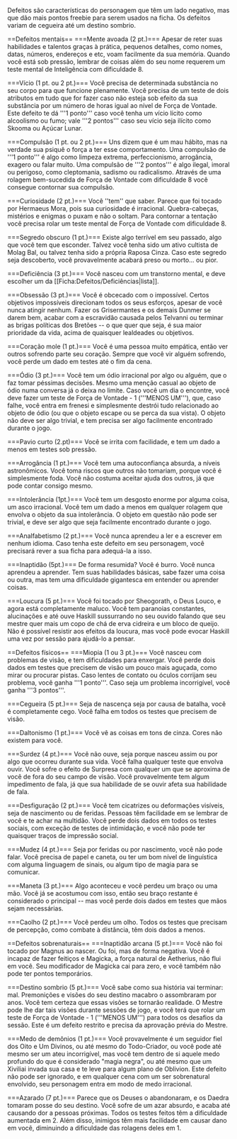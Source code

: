 <!-- TITLE: Defeitos -->
<!-- SUBTITLE: Traços negativos de personalidade do personagem -->

Defeitos são características do personagem que têm um lado negativo, mas que dão mais pontos freebie para serem usados na ficha. Os defeitos variam de cegueira até um destino sombrio.

==Defeitos mentais==
===Mente avoada (2 pt.)===
Apesar de reter suas habilidades e talentos graças à prática, pequenos detalhes, como nomes, datas, números, endereços e etc, voam facilmente da sua memória. Quando você está sob pressão, lembrar de coisas além do seu nome requerem um teste mental de Inteligência com dificuldade 8.

===Vício (1 pt. ou 2 pt.)===
Você precisa de determinada substância no seu corpo para que funcione plenamente. Você precisa de um teste de dois atributos em tudo que for fazer caso não esteja sob efeito da sua substância por um número de horas igual ao nível de Força de Vontade. Este defeito te dá '''1 ponto''' caso você tenha um vício lícito como alcoolismo ou fumo; vale '''2 pontos''' caso seu vício seja ilícito como Skooma ou Açúcar Lunar.

===Compulsão (1 pt. ou 2 pt.)===
Uns dizem que é um mau hábito, mas na verdade sua psiquê o força a ter esse comportamento. Uma compulsão de '''1 ponto''' é algo como limpeza extrema, perfeccionismo, arrogância, exagero ou falar muito. Uma compulsão de '''2 pontos''' é algo ilegal, imoral ou perigoso, como cleptomania, sadismo ou radicalismo. Através de uma rolagem bem-sucedida de Força de Vontade com dificuldade 8 você consegue contornar sua compulsão.

===Curiosidade (2 pt.)===
Você ''tem'' que saber. Parece que foi tocado por Hermaeus Mora, pois sua curiosidade é irracional. Quebra-cabeças, mistérios e enigmas o puxam e não o soltam. Para contornar a tentação você precisa rolar um teste mental de Força de Vontade com dificuldade 8.

===Segredo obscuro (1 pt.)===
Existe algo terrível em seu passado, algo que você tem que esconder. Talvez você tenha sido um ativo cultista de Molag Bal, ou talvez tenha sido a própria Raposa Cinza. Caso este segredo seja descoberto, você provavelmente acabará preso ou morto... ou pior.

===Deficiência (3 pt.)===
Você nasceu com um transtorno mental, e deve escolher um da [[Ficha:Defeitos/Deficiências|lista]].

===Obsessão (3 pt.)===
Você é obcecado com o impossível. Certos objetivos impossíveis direcionam todos os seus esforços, apesar de você nunca atingir nenhum. Fazer os Grisermantes e os demais Dunmer se darem bem, acabar com a escravidão causada pelos Telvanni ou terminar as brigas políticas dos Bretões -- o que quer que seja, é sua maior prioridade da vida, acima de quaisquer lealdeades ou objetivos.

===Coração mole (1 pt.)===
Você é uma pessoa muito empática, então ver outros sofrendo parte seu coração. Sempre que você vir alguém sofrendo, você perde um dado em testes até o fim da cena.

===Ódio (3 pt.)===
Você tem um ódio irracional por algo ou alguém, que o faz tomar péssimas decisões. Mesmo uma menção casual ao objeto de ódio numa conversa já o deixa no limite. Caso você um dia o encontre, você deve fazer um teste de Força de Vontade - 1 ('''MENOS UM'''), que, caso falhe, você entra em frenesi e simplesmente destrói tudo relacionado ao objeto de ódio (ou que o objeto escape ou se perca da sua vista). O objeto não deve ser algo trivial, e tem precisa ser algo facilmente encontrado durante o jogo.

===Pavio curto (2.pt)=== 
Você se irrita com facilidade, e tem um dado a menos em testes sob pressão.

===Arrogância (1 pt.)===
Você tem uma autoconfiança absurda, a níveis astronômicos. Você toma riscos que outros não tomariam, porque você é simplesmente foda. Você não costuma aceitar ajuda dos outros, já que pode contar consigo mesmo.

===Intolerância (1pt.)===
Você tem um desgosto enorme por alguma coisa, um asco irracional. Você tem um dado a menos em qualquer rolagem que envolva o objeto da sua intolerância. O objeto em questão não pode ser trivial, e deve ser algo que seja facilmente encontrado durante o jogo.

===Analfabetismo (2 pt.)===
Você nunca aprendeu a ler e a escrever em nenhum idioma. Caso tenha este defeito em seu personagem, você precisará rever a sua ficha para adequá-la a isso.

===Inaptidão (5pt.)===
De forma resumida? Você é burro. Você nunca aprendeu a aprender. Tem suas habilidades básicas, sabe fazer uma coisa ou outra, mas tem uma dificuldade gigantesca em entender ou aprender coisas.

===Loucura (5 pt.)===
Você foi tocado por Sheogorath, o Deus Louco, e agora está completamente maluco. Você tem paranoias constantes, alucinações e até ouve Haskill sussurrando no seu ouvido falando que seu mestre quer mais um copo de chá de erva cidreira e um bloco de queijo. Não é possível resistir aos efeitos da loucura, mas você pode evocar Haskill uma vez por sessão para ajudá-lo a pensar.

==Defeitos físicos==
===Miopia (1 ou 3 pt.)===
Você nasceu com problemas de visão, e tem dificuldades para enxergar. Você perde dois dados em testes que precisem de visão um pouco mais aguçada, como mirar ou procurar pistas. Caso lentes de contato ou óculos corrijam seu problema, você ganha '''1 ponto'''. Caso seja um problema incorrigível, você ganha '''3 pontos'''.

===Cegueira (5 pt.)===
Seja de nascença seja por causa de batalha, você é completamente cego. Você falha em todos os testes que precisem de visão.

===Daltonismo (1 pt.)===
Você vê as coisas em tons de cinza. Cores não existem para você.

===Surdez (4 pt.)===
Você não ouve, seja porque nasceu assim ou por algo que ocorreu durante sua vida. Você falha qualquer teste que envolva ouvir. Você sofre o efeito de Surpresa com qualquer um que se aproxima de você de fora do seu campo de visão. Você provavelmente tem algum impedimento de fala, já que sua habilidade de se ouvir afeta sua habilidade de fala.

===Desfiguração (2 pt.)===
Você tem cicatrizes ou deformações visíveis, seja de nascimento ou de feridas. Pessoas têm facilidade em se lembrar de você e te achar na multidão. Você perde dois dados em todos os testes sociais, com exceção de testes de intimidação, e você não pode ter quaisquer traços de impressão social.

===Mudez (4 pt.)===
Seja por feridas ou por nascimento, você não pode falar. Você precisa de papel e caneta, ou ter um bom nível de linguística com alguma linguagem de sinais, ou algum tipo de magia para se comunicar.

===Maneta (3 pt.)===
Algo aconteceu e você perdeu um braço ou uma mão. Você já se acostumou com isso, então seu braço restante é considerado o principal -- mas você perde dois dados em testes que mãos sejam necessárias.

===Caolho (2 pt.)===
Você perdeu um olho. Todos os testes que precisam de percepção, como combate à distância, têm dois dados a menos.

==Defeitos sobrenaturais==
===Inaptidão arcana (5 pt.)===
Você não foi tocado por Magnus ao nascer. Ou foi, mas de forma negativa. Você é incapaz de fazer feitiços e Magicka, a força natural de Aetherius, não flui em você. Seu modificador de Magicka cai para zero, e você também não pode ter pontos temporários.

===Destino sombrio (5 pt.)===
Você sabe como sua história vai terminar: mal. Premonições e visões do seu destino macabro o assombraram por anos. Você tem certeza que essas visões se tornarão realidade. O Mestre pode lhe dar tais visões durante sessões de jogo, e você terá que rolar um teste de Força de Vontade - 1 ('''MENOS UM''') para todos os desafios da sessão. Este é um defeito restrito e precisa da aprovação prévia do Mestre.

===Medo de demônios (1 pt.)===
Você provavelmente é um seguidor fiel dos Oito e Um Divinos, ou até mesmo do Todo-Criador, ou você pode até mesmo ser um ateu incorrigível, mas você tem dentro de si aquele medo profundo do que é considerado "magia negra", ou até mesmo que um Xiviliai invada sua casa e te leve para algum plano de Oblivion. Este defeito não pode ser ignorado, e em qualquer cena com um ser sobrenatural envolvido, seu personagem entra em modo de medo irracional.

===Azarado (7 pt.)===
Parece que os Deuses o abandonaram, e os Daedra tomaram posse do seu destino. Você sofre de um azar absurdo, e acaba até causando dor a pessoas próximas. Todos os testes feitos têm a dificuldade aumentada em 2. Além disso, inimigos têm mais facilidade em causar dano em você, diminuindo a dificuldade das rolagens deles em 1.
